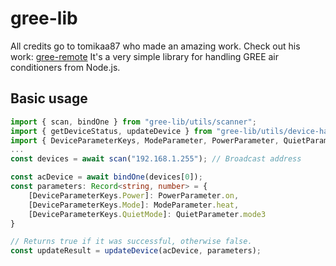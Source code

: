 # gree-lib

All credits go to tomikaa87 who made an amazing work. Check out his work: [gree-remote](https://github.com/tomikaa87/gree-remote)
It's a very simple library for handling GREE air conditioners from Node.js.

## Basic usage
```typescript
import { scan, bindOne } from "gree-lib/utils/scanner";
import { getDeviceStatus, updateDevice } from "gree-lib/utils/device-handler";
import { DeviceParameterKeys, ModeParameter, PowerParameter, QuietParameter } from "gree-lib/helpers/contants";
...
const devices = await scan("192.168.1.255"); // Broadcast address

const acDevice = await bindOne(devices[0]);
const parameters: Record<string, number> = {
    [DeviceParameterKeys.Power]: PowerParameter.on,
    [DeviceParameterKeys.Mode]: ModeParameter.heat,
    [DeviceParameterKeys.QuietMode]: QuietParameter.mode3      
}

// Returns true if it was successful, otherwise false.
const updateResult = updateDevice(acDevice, parameters);
```